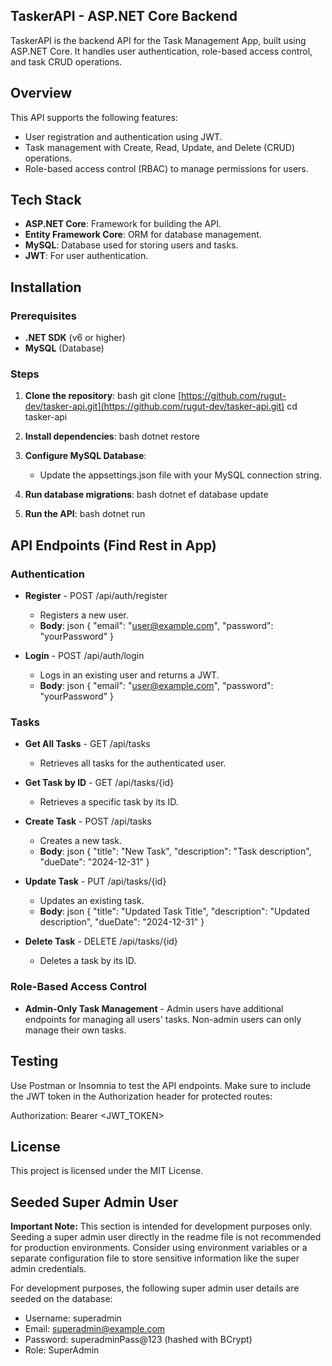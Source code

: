 ## TaskerAPI - ASP.NET Core Backend

TaskerAPI is the backend API for the Task Management App, built using ASP.NET Core. It handles user authentication, role-based access control, and task CRUD operations.

## Overview

This API supports the following features:

-   User registration and authentication using JWT.
-   Task management with Create, Read, Update, and Delete (CRUD) operations.
-   Role-based access control (RBAC) to manage permissions for users.

## Tech Stack

-   **ASP.NET Core**: Framework for building the API.
-   **Entity Framework Core**: ORM for database management.
-   **MySQL**: Database used for storing users and tasks.
-   **JWT**: For user authentication.

## Installation

### Prerequisites

-   **.NET SDK** (v6 or higher)
-   **MySQL** (Database)

### Steps

1.  **Clone the repository**: bash git clone [https://github.com/rugut-dev/tasker-api.git](https://github.com/rugut-dev/tasker-api.git) cd tasker-api
    
2.  **Install dependencies**: bash dotnet restore
    
3.  **Configure MySQL Database**:
    
    -   Update the appsettings.json file with your MySQL connection string.
4.  **Run database migrations**: bash dotnet ef database update
    
5.  **Run the API**: bash dotnet run
    

## API Endpoints (Find Rest in App)

### Authentication

-   **Register** - POST /api/auth/register
    
    -   Registers a new user.
    -   **Body**: json { "email": "user@example.com", "password": "yourPassword" }
-   **Login** - POST /api/auth/login
    
    -   Logs in an existing user and returns a JWT.
    -   **Body**: json { "email": "user@example.com", "password": "yourPassword" }

### Tasks

-   **Get All Tasks** - GET /api/tasks
    
    -   Retrieves all tasks for the authenticated user.
-   **Get Task by ID** - GET /api/tasks/{id}
    
    -   Retrieves a specific task by its ID.
-   **Create Task** - POST /api/tasks
    
    -   Creates a new task.
    -   **Body**: json { "title": "New Task", "description": "Task description", "dueDate": "2024-12-31" }
-   **Update Task** - PUT /api/tasks/{id}
    
    -   Updates an existing task.
    -   **Body**: json { "title": "Updated Task Title", "description": "Updated description", "dueDate": "2024-12-31" }
-   **Delete Task** - DELETE /api/tasks/{id}
    
    -   Deletes a task by its ID.

### Role-Based Access Control

-   **Admin-Only Task Management** - Admin users have additional endpoints for managing all users' tasks. Non-admin users can only manage their own tasks.

## Testing

Use Postman or Insomnia to test the API endpoints. Make sure to include the JWT token in the Authorization header for protected routes:

Authorization: Bearer <JWT_TOKEN>

## License

This project is licensed under the MIT License.

## Seeded Super Admin User

**Important Note:** This section is intended for development purposes only. Seeding a super admin user directly in the readme file is not recommended for production environments. Consider using environment variables or a separate configuration file to store sensitive information like the super admin credentials.

For development purposes, the following super admin user details are seeded on the database:

-   Username: superadmin
-   Email: superadmin@example.com
-   Password: superadminPass@123 (hashed with BCrypt)
-   Role: SuperAdmin
